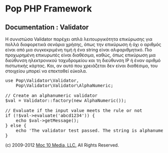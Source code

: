 Pop PHP Framework
=================

Documentation : Validator
-------------------------

Η συνιστώσα Validator παρέχει απλά λειτουργικότητα επικύρωσης για πολλά διαφορετικά σενάρια χρήσης, όπως την επικύρωση ή όχι ο αριθμός είναι από μια συγκεκριμένη τιμή ή ένα string είναι αλφαριθμητικό. Πιο προχωρημένη επικυρωτές είναι διαθέσιμα, καθώς, όπως επικύρωση μια διεύθυνση ηλεκτρονικού ταχυδρομείου και τη διεύθυνση IP ή έναν αριθμό πιστωτικής κάρτας. Και, αν αυτό που χρειάζεται δεν είναι διαθέσιμο, του στοιχείου μπορεί να επεκταθεί εύκολα.


<pre>
use Pop\Validator\Validator,
    Pop\Validator\Validator\AlphaNumeric;

// Create an alphanumeric validator
$val = Validator::factory(new AlphaNumeric());

// Evaluate if the input value meets the rule or not
if (!$val->evaluate('abcd1234')) {
    echo $val->getMessage();
} else {
    echo 'The validator test passed. The string is alphanumeric.';
}
</pre>

(c) 2009-2012 [Moc 10 Media, LLC.](http://www.moc10media.com) All Rights Reserved.
